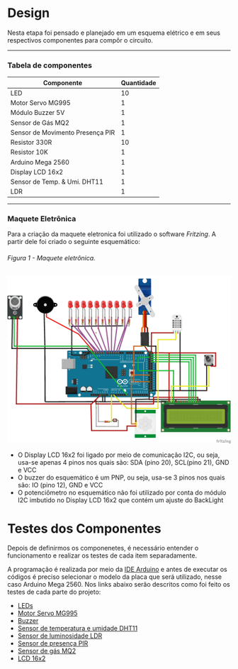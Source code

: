 # Design

Nesta etapa foi pensado e planejado em um esquema elétrico e em seus respectivos componentes para compôr o circuito.

---
### Tabela de componentes 

Componente   | Quantidade
--------- | ------
LED | 10
Motor Servo MG995| 1
Módulo Buzzer 5V | 1
Sensor de Gás MQ2 | 1
Sensor de Movimento Presença PIR | 1
Resistor 330R | 10
Resistor 10K | 1
Arduino Mega 2560 | 1
Display LCD 16x2 |   1
Sensor de Temp. & Umi. DHT11 |   1
LDR | 1

---
### Maquete Eletrônica

Para a criação da maquete eletronica foi utilizado o software *Fritzing*. A partir dele foi criado o seguinte esquemático:

###### Figura 1 - Maquete eletrônica.
![Maquete Eletrônica](./Figuras/esquemacktcasa.jpg)

* O Display LCD 16x2 foi ligado por meio de comunicação I2C, ou seja, usa-se apenas 4 pinos nos quais são: SDA (pino 20), SCL(pino 21), GND e VCC
* O buzzer do esquemático é um PNP, ou seja, usa-se 3 pinos nos quais são: IO (pino 12), GND e VCC
* O potenciômetro no esquemático não foi utilizado por conta do módulo I2C imbutido no Display LCD 16x2 que contém um ajuste do BackLight

# Testes dos Componentes

Depois de definirmos os componenetes, é necessário entender o funcionamento e realizar os testes de cada item separadamente. 

A programação é realizada por meio da [IDE Arduino](https://www.arduino.cc/en/software) e antes de executar os códigos é preciso selecionar o modelo da placa que será utilizado, nesse caso Arduino Mega 2560. Nos links abaixo serão descritos como foi feito os testes de cada parte do projeto:

* [LEDs](./Testes/LEDs.md)
* [Motor Servo MG995](./Testes/servo.md)
* [Buzzer](./Testes/buzzer.md)
* [Sensor de temperatura e umidade DHT11](./Testes/dht.md)
* [Sensor de luminosidade LDR](./Testes/ldr.md)
* [Sensor de presença PIR](./Testes/PIR.md)
* [Sensor de gás MQ2](./Testes/mq2.md)
* [LCD 16x2](./Testes/lcd.md)
